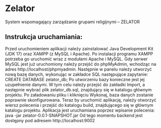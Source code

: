 # Zelator
System wspomagający zarządzanie grupami religijnymi – ZELATOR

## Instrukcja uruchamiania:
Przed uruchomieniem aplikacji należy zainstalować Java Development Kit (JDK 17) oraz XAMPP (z MySQL i Apache). Po instalacji programu XAMPP potrzeba go uruchomić wraz z modułami Apache i MySQL. Gdy serwer MySQL jest już uruchomiony należy przejść do phpMyAdmin, wchodząc na adres http://localhost/phpmyadmin. Następnie w panelu należy utworzyć nową bazę danych, wykonując w zakładce SQL następujące zapytanie: CREATE DATABASE zelator_db;
Po utworzeniu bazy konieczne jest jej uzupełnienie danymi. W tym celu należy przejść do zakładki Import, a następnie wybrać plik zelator_db.sql, znajdujący się w katalogu głównym projektu. Po załadowaniu pliku i kliknięciu Wykonaj, baza danych zostanie poprawnie skonfigurowana.
Teraz by uruchomić aplikację, należy otworzyć wiersz polecenia i przejść do katalogu build, znajdującego się w głównym katalogu projektu. Aplikacja jest uruchamiana poprzez wpisanie polecenia: java -jar zelator-0.0.1-SNAPSHOT.jar
Od tego momentu backend jest dostępny pod adresem http://localhost:9002
